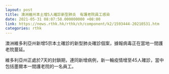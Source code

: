 ```yaml
---
layout: post
title: 澳洲維州本土增5人確診新型肺炎　有護老院員工感染　
date: 2021-05-31 08:07:58.000000000 +08:00
link: https://news.rthk.hk/rthk/ch/component/k2/1593444-20210531.htm
categories: rthk
---
```


澳洲維多利亞州新增5宗本土確診的新型肺炎確診個案，據報病毒正在當地一間護老院蔓延。

維多利亞州正處於7天的封鎖期，連同新增病例，新一輪疫情增至45人確診，當中包括墨爾本一間護老院的一名員工。
